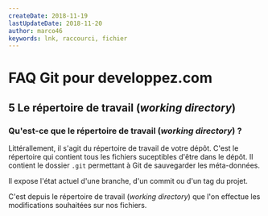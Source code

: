 ```yaml
---
createDate: 2018-11-19
lastUpdateDate: 2018-11-20
author: marco46
keywords: lnk, raccourci, fichier
---
```


# FAQ Git pour developpez.com

## 5 Le répertoire de travail (*working directory*)

### Qu'est-ce que le répertoire de travail (*working directory*) ?

Littérallement, il s'agit du répertoire de travail de votre dépôt. C'est
le répertoire qui contient tous les fichiers suceptibles d'être dans le dépôt.
Il contient le dossier `.git` permettant à Git de sauvegarder les méta-données.

Il expose l'état actuel d'une branche, d'un commit ou d'un tag du projet.

C'est depuis le répertoire de travail (*working directory*) que l'on effectue les modifications souhaitées sur nos fichiers.
